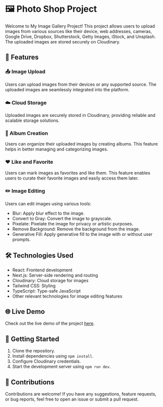 # 🖼️ Photo Shop Project

Welcome to My Image Gallery Project! This project allows users to upload images from various sources like their device, web addresses, cameras, Google Drive, Dropbox, Shutterstock, Getty Images, iStock, and Unsplash. The uploaded images are stored securely on Cloudinary.

## 🌟 Features

### 📤 Image Upload
Users can upload images from their devices or any supported source. The uploaded images are seamlessly integrated into the platform.

### ☁️ Cloud Storage
Uploaded images are securely stored in Cloudinary, providing reliable and scalable storage solutions.

### 📁 Album Creation
Users can organize their uploaded images by creating albums. This feature helps in better managing and categorizing images.

### ❤️ Like and Favorite
Users can mark images as favorites and like them. This feature enables users to curate their favorite images and easily access them later.

### ✏️ Image Editing
Users can edit images using various tools:
- Blur: Apply blur effect to the image.
- Convert to Gray: Convert the image to grayscale.
- Pixelate: Pixelate the image for privacy or artistic purposes.
- Remove Background: Remove the background from the image.
- Generative Fill: Apply generative fill to the image with or without user prompts.

## 🛠️ Technologies Used
- React: Frontend development
- Next.js: Server-side rendering and routing
- Cloudinary: Cloud storage for images
- Tailwind CSS: Styling
- TypeScript: Type-safe JavaScript
- Other relevant technologies for image editing features

## 🌐 Live Demo
Check out the live demo of the project [here](https://cloudinary-image-editor.vercel.app/).

## 🚀 Getting Started
1. Clone the repository.
2. Install dependencies using `npm install`.
3. Configure Cloudinary credentials.
4. Start the development server using `npm run dev`.

## 🤝 Contributions
Contributions are welcome! If you have any suggestions, feature requests, or bug reports, feel free to open an issue or submit a pull request.
